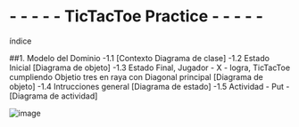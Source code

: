# - - - - - TicTacToe Practice - - - - -

índice

##1. Modelo del Dominio
 -1.1 [Contexto Diagrama de clase]
 -1.2 Estado Inicial [Diagrama de objeto]
 -1.3 Estado Final, Jugador - X - logra, TicTacToe cumpliendo Objetio tres en raya con Diagonal principal [Diagrama de objeto]
 -1.4 Intrucciones general [Diagrama de estado]
 -1.5 Actividad - Put - [Diagrama de actividad]
  
![image](https://user-images.githubusercontent.com/46433173/195095346-6291dc39-854e-4c37-bb63-e34966bf3f4f.png)
